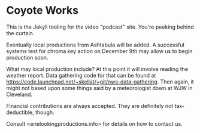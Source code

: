 Coyote Works
============

This is the Jekyll tooling for the video "podcast" site.  You're peeking 
behind the curtain.

Eventually local productions from Ashtabula will be added.  A successful 
systems test for chroma key action on December 9th may allow us to begin 
production soon.

What may local production include?  At this point it will involve 
reading the weather report.  Data gathering code for that can be found 
at <https://code.launchpad.net/~skellat/+git/nws-data-gathering>.  Then 
again, it might not based upon some things said by a meteorologist down 
at WJW in Cleveland.
  
Financial contributions are always accepted.  They are definitely not 
tax-deductible, though.

Consult <erielookingproductions.info> for details on how to contact us.
